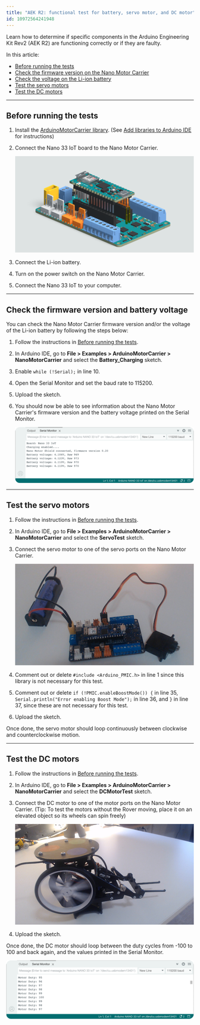 ```yaml
---
title: "AEK R2: functional test for battery, servo motor, and DC motor"
id: 10972564241948
---
```


Learn how to determine if specific components in the Arduino Engineering Kit Rev2 (AEK R2) are functioning correctly or if they are faulty.

In this article:

- [Before running the tests](#before-running-the-tests)
- [Check the firmware version on the Nano Motor Carrier](#check-firmware-version-and-battery-voltage)
- [Check the voltage on the Li-ion battery](#check-firmware-version-and-battery-voltage)
- [Test the servo motors](#test-the-servo-motors)
- [Test the DC motors](#test-the-dc-motors)

---
<a id="before-running-the-tests"></a>

## Before running the tests

1. Install the [ArduinoMotorCarrier library](https://www.arduino.cc/reference/en/libraries/arduinomotorcarrier/). (See [Add libraries to Arduino IDE](https://support.arduino.cc/hc/en-us/articles/5145457742236-Add-libraries-to-Arduino-IDE) for instructions)
2. Connect the Nano 33 IoT board to the Nano Motor Carrier.

    ![The Nano 33 IoT board plugged to the Arduino Nano Motor Carrier](img/Nano33IoT-plug.png)

3. Connect the Li-ion battery.
4. Turn on the power switch on the Nano Motor Carrier.
5. Connect the Nano 33 IoT to your computer.

---

<a id="check-firmware-version-and-battery-voltage"></a>

## Check the firmware version and battery voltage

You can check the Nano Motor Carrier firmware version and/or the voltage of the Li-ion battery by following the steps below:

1. Follow the instructions in [Before running the tests](#before-running-the-tests).
2. In Arduino IDE, go to **File > Examples > ArduinoMotorCarrier > NanoMotorCarrier** and select the **Battery_Charging** sketch.
3. Enable `while (!Serial);` in line 10.
4. Open the Serial Monitor and set the baud rate to 115200.
5. Upload the sketch.
6. You should now be able to see information about the Nano Motor Carrier's firmware version and the battery voltage printed on the Serial Monitor.

    ![The Arduino Serial Monitor with the Nano Motor Carrier's firmware version and the battery voltage printed](img/AEK-R2-Firmware-Battery-test.png)

---

<a id="test-the-servo-motors"></a>

## Test the servo motors

1. Follow the instructions in [Before running the tests](#before-running-the-tests).
2. In Arduino IDE, go to **File > Examples > ArduinoMotorCarrier > NanoMotorCarrier** and select the **ServoTest** sketch.
3. Connect the servo motor to one of the servo ports on the Nano Motor Carrier.

    ![Nano Motor Carrier with Nano 33 IoT, servo motor, and Li-ion battery plugged](img/AEK-R2-Servo-plugged-test.png)

4. Comment out or delete `#include <Arduino_PMIC.h>` in line 1 since this library is not necessary for this test.
5. Comment out or delete `if (!PMIC.enableBoostMode()) {` in line 35, `Serial.println("Error enabling Boost Mode");` in line 36, and `}` in line 37, since these are not necessary for this test.
6. Upload the sketch.

Once done, the servo motor should loop continuously between clockwise and counterclockwise motion.

---

<a id="test-the-dc-motors"></a>

## Test the DC motors

1. Follow the instructions in [Before running the tests](#before-running-the-tests).
2. In Arduino IDE, go to **File > Examples > ArduinoMotorCarrier > NanoMotorCarrier** and select the **DCMotorTest** sketch.
3. Connect the DC motor to one of the motor ports on the Nano Motor Carrier. (Tip: To test the motors without the Rover moving, place it on an elevated object so its wheels can spin freely)

    ![Rover placed on an elevated object with its wheels spinning freely](img/AEK-R2-Rover-Spinning-test.png)

4. Upload the sketch.

Once done, the DC motor should loop between the duty cycles from -100 to 100 and back again, and the values printed in the Serial Monitor.

![The Arduino Serial Monitor with the Motor Duty Cycle printed](img/AEK-R2-DC-Motor-test.png)
